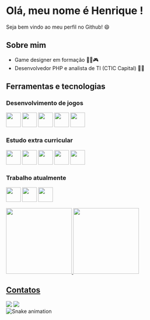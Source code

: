 # Olá, meu nome é Henrique !
Seja bem vindo ao meu perfil no Github! 😄

## Sobre mim
- Game designer em formação 👨‍🎓🎮
- Desenvolvedor PHP e analista de TI (CTIC Capital) 🧑‍💻

## Ferramentas e tecnologias 

### Desenvolvimento de jogos
<img loading="lazy" src="https://cdn.jsdelivr.net/gh/devicons/devicon@latest/icons/csharp/csharp-original.svg" width="40" height="40"/> <img loading="lazy" src="https://cdn.jsdelivr.net/gh/devicons/devicon@latest/icons/unity/unity-original.svg" width="40" height="40"/> <img loading="lazy" src="https://cdn.jsdelivr.net/gh/devicons/devicon@latest/icons/photonengine/photonengine-original.svg" width="40" heigth="40"/> <img loading="lazy" src="https://cdn.jsdelivr.net/gh/devicons/devicon@latest/icons/godot/godot-original.svg" width="40" height="40"/> <img loading="lazy" src="https://cdn.jsdelivr.net/gh/devicons/devicon@latest/icons/visualstudio/visualstudio-original.svg" width="40" height="40"/> 

### Estudo extra curricular
<img loading="lazy" src="https://cdn.jsdelivr.net/gh/devicons/devicon@latest/icons/java/java-original.svg" width="40" height="40"/> <img loading="lazy" src="https://cdn.jsdelivr.net/gh/devicons/devicon@latest/icons/javascript/javascript-original.svg" width="40" height="40"/> <img loading="lazy" src="https://cdn.jsdelivr.net/gh/devicons/devicon@latest/icons/css3/css3-original.svg" width="40" height="40"/> <img loading="lazy" src="https://cdn.jsdelivr.net/gh/devicons/devicon@latest/icons/html5/html5-original.svg" width="40" heigth="40"/> <img loading="lazy" src="https://cdn.jsdelivr.net/gh/devicons/devicon@latest/icons/vscode/vscode-original.svg" width="40" height="40"/> 

### Trabalho atualmente
<img loading="lazy" src="https://cdn.jsdelivr.net/gh/devicons/devicon@latest/icons/php/php-original.svg" width="40" height="40"/> <img loading="lazy" src="https://cdn.jsdelivr.net/gh/devicons/devicon@latest/icons/phpstorm/phpstorm-original.svg" width="40" height="40"/> <img loading="lazy" src="https://cdn.jsdelivr.net/gh/devicons/devicon@latest/icons/laravel/laravel-original.svg" width="40" height="40"/>

<div>
<a href="https://github.com/Henrique-Ambiel">
<img loading="lazy" height="180em" src="https://github-readme-stats.vercel.app/api/top-langs/?username=Henrique-Ambiel&layout=compact&langs_count=7&theme=dracula"/>
<img loading="lazy" height="180em" src="https://github-readme-stats.vercel.app/api?username=Henrique-Ambiel&show_icons=true&theme=dracula&include_all_commits=true&count_private=true"/>
</div>

          
## Contatos
<div>
<a href="https://www.linkedin.com/in/henrique-ambiel-88707629b/" target="_blank"><img loading="lazy" src="https://img.shields.io/badge/-LinkedIn-%230077B5?style=for-the-badge&logo=linkedin&logoColor=white" target="_blank"></a>
<a href = "mailto:henriqueambiel@gmail.com"><img loading="lazy" src="https://img.shields.io/badge/Gmail-D14836?style=for-the-badge&logo=gmail&logoColor=white" target="_blank"></a>   
</div>

<img src="https://raw.githubusercontent.com/Henrique-Ambiel/Henrique-Ambiel/output/snake.svg" alt="Snake animation" />
